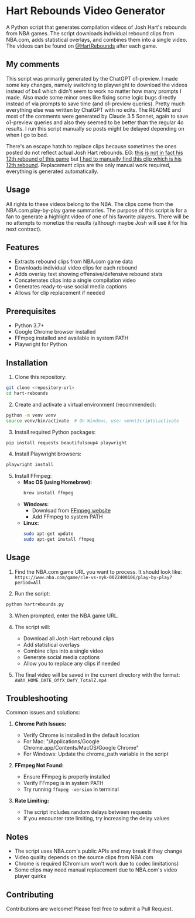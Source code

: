 # Hart Rebounds Video Generator

A Python script that generates compilation videos of Josh Hart's rebounds from NBA games. The script downloads individual rebound clips from NBA.com, adds statistical overlays, and combines them into a single video. The videos can be found on [@HartRebounds](https://x.com/HartRebounds) after each game.

## My comments
This script was primarily generated by the ChatGPT o1-preview. I made some key changes, namely switching to playwright to download the videos instead of bs4 which didn't seem to work no matter how many prompts I made. Also made some minor ones like fixing some logic bugs directly instead of via prompts to save time (and o1-preview queries). Pretty much everything else was written by ChatGPT with no edits. The README and most of the comments were generated by Claude 3.5 Sonnet, again to save o1-preview queries and also they seemed to be better than the regular 4o results. I run this script manually so posts might be delayed depending on when I go to bed. 

There's an escape hatch to replace clips because sometimes the ones posted do not reflect actual Josh Hart rebounds. EG: [this is not in fact his 12th rebound of this game](https://www.nba.com/stats/events?CFID=&CFPARAMS=&GameEventID=423&GameID=0022400122&Season=2024-25&flag=1&title=Hart%20REBOUND%20(Off%3A1%20Def%3A11)) but [I had to manually find this clip which is his 12th rebound](https://www.nba.com/stats/events?CFID=&CFPARAMS=&GameEventID=421&GameID=0022400122&Season=2024-25&flag=1&title=Bridges%20BLOCK%20(2%20BLK)). Replacement clips are the only manual work required, everything is generated automatically.

## Usage
All rights to these videos belong to the NBA. The clips come from the NBA.com play-by-play game summaries. The purpose of this script is for a fan to generate a highlight video of one of his favorite players. There will be no attempts to monetize the results (although maybe Josh will use it for his next contract).

## Features

- Extracts rebound clips from NBA.com game data
- Downloads individual video clips for each rebound
- Adds overlay text showing offensive/defensive rebound stats
- Concatenates clips into a single compilation video
- Generates ready-to-use social media captions
- Allows for clip replacement if needed

## Prerequisites

- Python 3.7+
- Google Chrome browser installed
- FFmpeg installed and available in system PATH
- Playwright for Python

## Installation

1. Clone this repository:
```bash
git clone <repository-url>
cd hart-rebounds
```

2. Create and activate a virtual environment (recommended):
```bash
python -m venv venv
source venv/bin/activate  # On Windows, use: venv\Scripts\activate
```

3. Install required Python packages:
```bash
pip install requests beautifulsoup4 playwright
```

4. Install Playwright browsers:
```bash
playwright install
```

5. Install FFmpeg:
   - **Mac OS (using Homebrew):**
     ```bash
     brew install ffmpeg
     ```
   - **Windows:**
     - Download from [FFmpeg website](https://ffmpeg.org/download.html)
     - Add FFmpeg to system PATH
   - **Linux:**
     ```bash
     sudo apt-get update
     sudo apt-get install ffmpeg
     ```

## Usage

1. Find the NBA.com game URL you want to process. It should look like:
   `https://www.nba.com/game/cle-vs-nyk-0022400106/play-by-play?period=All`

2. Run the script:
```bash
python hartrebounds.py
```

3. When prompted, enter the NBA game URL.

4. The script will:
   - Download all Josh Hart rebound clips
   - Add statistical overlays
   - Combine clips into a single video
   - Generate social media captions
   - Allow you to replace any clips if needed

5. The final video will be saved in the current directory with the format:
   `AWAY_HOME_DATE_OffX_DefY_TotalZ.mp4`

## Troubleshooting

Common issues and solutions:

1. **Chrome Path Issues:**
   - Verify Chrome is installed in the default location
   - For Mac: "/Applications/Google Chrome.app/Contents/MacOS/Google Chrome"
   - For Windows: Update the chrome_path variable in the script

2. **FFmpeg Not Found:**
   - Ensure FFmpeg is properly installed
   - Verify FFmpeg is in system PATH
   - Try running `ffmpeg -version` in terminal

3. **Rate Limiting:**
   - The script includes random delays between requests
   - If you encounter rate limiting, try increasing the delay values

## Notes

- The script uses NBA.com's public APIs and may break if they change
- Video quality depends on the source clips from NBA.com
- Chrome is required (Chromium won't work due to codec limitations)
- Some clips may need manual replacement due to NBA.com's video player quirks

## Contributing

Contributions are welcome! Please feel free to submit a Pull Request.

